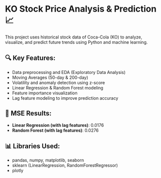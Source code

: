 # KO Stock Price Analysis & Prediction 📈

This project uses historical stock data of Coca-Cola (KO) to analyze, visualize, and predict future trends using Python and machine learning.

## 🔍 Key Features:
- Data preprocessing and EDA (Exploratory Data Analysis)
- Moving Averages (50-day & 200-day)
- Volatility and anomaly detection using z-score
- Linear Regression & Random Forest modeling
- Feature importance visualization
- Lag feature modeling to improve prediction accuracy

## 🧠 MSE Results:
- **Linear Regression (with lag features)**: 0.0176
- **Random Forest (with lag features)**: 0.0276

## 📊 Libraries Used:
- pandas, numpy, matplotlib, seaborn
- sklearn (LinearRegression, RandomForestRegressor)
- plotly

